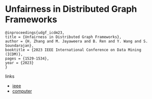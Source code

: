 # Unfairness in Distributed Graph Frameworks

```
@inproceedings{udgf_icdm23,
title = {Unfairness in Distributed Graph Frameworks},
author = {H. Zhang and M. Jayaweera and B. Ren and Y. Wang and S. Soundarajan},
booktitle = {2023 IEEE International Conference on Data Mining (ICDM)},
pages = {1529-1534},
year = {2023}
}
```

links
- [ieee](https://doi.org/10.1109/ICDM58522.2023.00203)
- [computer](https://doi.ieeecomputersociety.org/10.1109/ICDM58522.2023.00203)
